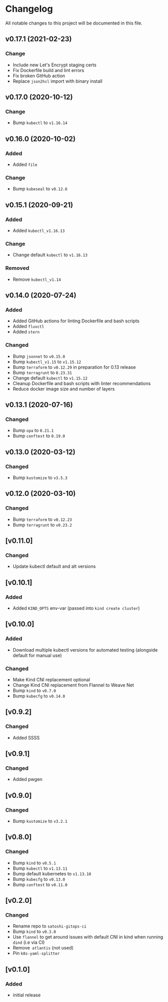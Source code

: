# Changelog
All notable changes to this project will be documented in this file.

## v0.17.1 (2021-02-23)
### Change
- Include new Let's Encrypt staging certs
- Fix Dockerfile build and lint errors
- Fix broken GitHub action
- Replace `json2hcl` import with binary install

## v0.17.0 (2020-10-12)
### Change
- Bump `kubectl` to `v1.16.14`

## v0.16.0 (2020-10-02)
### Added
- Added `file`

### Change
- Bump `kubeseal` to `v0.12.6`

## v0.15.1 (2020-09-21)
### Added
- Added `kubectl_v1.16.13`

### Change
- Change default `kubectl` to `v1.16.13`

### Removed
- Remove `kubectl_v1.14`

## v0.14.0 (2020-07-24)
### Added
- Added GitHub actions for linting Dockerfile and bash scripts
- Added `fluxctl`
- Added `stern`

### Changed
- Bump `jsonnet` to `v0.15.0`
- Bump `kubectl_v1.15` to `v1.15.12`
- Bump `terraform` to `v0.12.29` in preparation for 0.13 release
- Bump `terragrunt` to `0.23.31`
- Change default `kubectl` to `v1.15.12`
- Cleanup Dockerfile and bash scripts with linter recommendations
- Reduce docker image size and number of layers

## v0.13.1 (2020-07-16)
### Changed
- Bump `opa` to `0.21.1`
- Bump `conftest` to `0.19.0`

## v0.13.0 (2020-03-12)
### Changed
- Bump `kustomize` to `v3.5.3`

## v0.12.0 (2020-03-10)
### Changed
- Bump `terraform` to `v0.12.23`
- Bump `terragrunt` to `v0.23.2`

## [v0.11.0]
### Changed
- Update kubectl default and alt versions

## [v0.10.1]
### Added
- Added `KIND_OPTS` env-var (passed into `kind create cluster`)

## [v0.10.0]
### Added
- Download multiple kubectl versions for automated testing (alongside default for manual use)

### Changed
- Make Kind CNI replacement optional
- Change Kind CNI replacement from Flannel to Weave Net
- Bump `kind` to `v0.7.0`
- Bump `kubecfg` to `v0.14.0`

## [v0.9.2]
### Changed
- Added SSSS

## [v0.9.1]
### Changed
- Added pwgen

## [v0.9.0]
### Changed
- Bump `kustomize` to `v3.2.1`

## [v0.8.0]
### Changed
- Bump `kind` to `v0.5.1`
- Bump `kubectl` to `v1.13.11`
- Bump default kubernetes to `v1.13.10`
- Bump `kubecfg` to `v0.13.0`
- Bump `conftest` to `v0.11.0`

## [v0.2.0]
### Changed
- Rename repo to `satoshi-gitops-ci`
- Bump `kind` to `v0.3.0`
- Use `flannel` to get around issues with default CNI in kind when running `dind` (i.e via CI)
- Remove` atlantis` (not used)
- Pin `k8s-yaml-splitter`

## [v0.1.0]
### Added
- initial release
